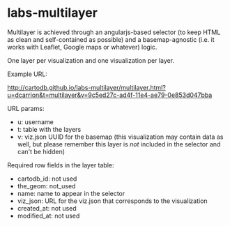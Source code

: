 # labs-multilayer

Multilayer is achieved through an angularjs-based selector (to keep HTML as clean and self-contained as possible) and a basemap-agnostic (i.e. it works with Leaflet, Google maps or whatever) logic.

One layer per visualization and one visualization per layer.

Example URL:

http://cartodb.github.io/labs-multilayer/multilayer.html?u=dcarrion&t=multilayer&v=9c5ed27c-ad4f-11e4-ae79-0e853d047bba

URL params:

* u: username
* t: table with the layers
* v: viz.json UUID for the basemap (this visualization may contain data as well, but please remember this layer is *not* included in the selector and can't be hidden)

Required row fields in the layer table:

* cartodb_id: not used
* the_geom: not_used
* name: name to appear in the selector
* viz_json: URL for the viz.json that corresponds to the visualization
* created_at: not used
* modified_at: not used
